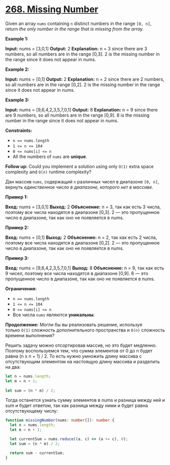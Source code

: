 # [268. Missing Number](https://leetcode.com/problems/missing-number/description/)

Given an array `nums` containing `n` distinct numbers in the range `[0, n]`, return _the only number in the range that is missing from the array._

**Example 1:**

**Input:** nums = [3,0,1] **Output:** 2 **Explanation:** n = 3 since there are 3 numbers, so all numbers are in the range [0,3]. 2 is the missing number in the range since it does not appear in nums.

**Example 2:**

**Input:** nums = [0,1] **Output:** 2 **Explanation:** n = 2 since there are 2 numbers, so all numbers are in the range [0,2]. 2 is the missing number in the range since it does not appear in nums.

**Example 3:**

**Input:** nums = [9,6,4,2,3,5,7,0,1] **Output:** 8 **Explanation:** n = 9 since there are 9 numbers, so all numbers are in the range [0,9]. 8 is the missing number in the range since it does not appear in nums.

**Constraints:**

- `n == nums.length`
- `1 <= n <= 104`
- `0 <= nums[i] <= n`
- All the numbers of `nums` are **unique**.

**Follow up:** Could you implement a solution using only `O(1)` extra space complexity and `O(n)` runtime complexity?

Дан массив `nums`, содержащий `n` различных чисел в диапазоне `[0, n]`, вернуть _единственное число в диапазоне, которого нет в массиве._

**Пример 1:**

**Вход:** nums = [3,0,1] **Выход:** 2 **Объяснение:** n = 3, так как есть 3 числа, поэтому все числа находятся в диапазоне [0,3]. 2 — это пропущенное число в диапазоне, так как оно не появляется в nums.

**Пример 2:**

**Вход:** nums = [0,1] **Выход:** 2 **Объяснение:** n = 2, так как есть 2 числа, поэтому все числа находятся в диапазоне [0,2]. 2 — это пропущенное число в диапазоне, так как оно не появляется в nums.

**Пример 3:**

**Вход:** nums = [9,6,4,2,3,5,7,0,1] **Выход:** 8 **Объяснение:** n = 9, так как есть 9 чисел, поэтому все числа находятся в диапазоне [0,9]. 8 — это пропущенное число в диапазоне, так как оно не появляется в nums.

**Ограничения:**

- `n == nums.length`
- `1 <= n <= 104`
- `0 <= nums[i] <= n`
- Все числа `nums` являются **уникальны**.

**Продолжение:** Могли бы вы реализовать решение, используя только `O(1)` сложность дополнительного пространства и `O(n)` сложность времени выполнения?

Решить задачу можно отсортировав массив, но это будет медленно. Поэтому воспользуемся тем, что сумма элементов от 0 до n будет равна (n х n + 1) / 2. То есть нужно умножить длину массива с отсутствующим элементом на настоящую длину массива и разделить на два:

```ts
let n = nums.length;
let m = n + 1;
  
let sum = (n * m) / 2;
```
  
Тогда останется узнать сумму элементов в nums и разница между ней и sum и будет ответом, так как разница между ними и будет равна отсутствующему числу:


```ts
function missingNumber(nums: number[]): number {
  let n = nums.length;
  let m = n + 1;

  let currentSum = nums.reduce((a, c) => (a += c), 0);
  let sum = (n * m) / 2;

  return sum - currentSum;
}
```

